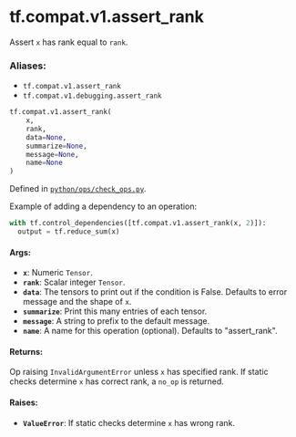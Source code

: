 <div itemscope itemtype="http://developers.google.com/ReferenceObject">
<meta itemprop="name" content="tf.compat.v1.assert_rank" />
<meta itemprop="path" content="Stable" />
</div>

# tf.compat.v1.assert_rank

Assert `x` has rank equal to `rank`.

### Aliases:

* `tf.compat.v1.assert_rank`
* `tf.compat.v1.debugging.assert_rank`

``` python
tf.compat.v1.assert_rank(
    x,
    rank,
    data=None,
    summarize=None,
    message=None,
    name=None
)
```



Defined in [`python/ops/check_ops.py`](/code/stable/tensorflow/python/ops/check_ops.py).

<!-- Placeholder for "Used in" -->

Example of adding a dependency to an operation:

```python
with tf.control_dependencies([tf.compat.v1.assert_rank(x, 2)]):
  output = tf.reduce_sum(x)
```

#### Args:


* <b>`x`</b>:  Numeric `Tensor`.
* <b>`rank`</b>:  Scalar integer `Tensor`.
* <b>`data`</b>:  The tensors to print out if the condition is False.  Defaults to
  error message and the shape of `x`.
* <b>`summarize`</b>: Print this many entries of each tensor.
* <b>`message`</b>: A string to prefix to the default message.
* <b>`name`</b>: A name for this operation (optional).  Defaults to "assert_rank".


#### Returns:

Op raising `InvalidArgumentError` unless `x` has specified rank.
If static checks determine `x` has correct rank, a `no_op` is returned.



#### Raises:


* <b>`ValueError`</b>:  If static checks determine `x` has wrong rank.